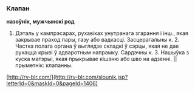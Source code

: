 ### Клапан
**назоўнік, мужчынскі род**

1. Дэталь у кампрэсарах, рухавіках унутранага згарання і інш., якая закрывае праход пары, газу або вадкасці. Засцерагальны к. 2. Частка полага органа ў выглядзе складкі ў сэрцы, якая не дае рухацца крыві ў адваротным напрамку. Сардэчны к. 3. Нашыўка з куска матэрыі, якая прыкрывае кішэню або шво на адзенні. || прыметнік: клапанны.

<a rel="author">[http://rv-blr.com/](http://rv-blr.com/slounik.jsp?letterId=0&maskId=0&pageId=1406)</a>
